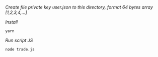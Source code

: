 *Create file private key user.json to this directory, format 64 bytes array [1,2,3,4,...]*

*Install*
```
yarn
```


*Run script JS*
```
node trade.js
```

